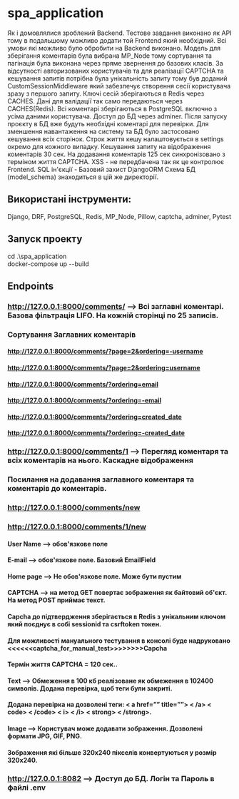 # spa_application
Як і домовлялися зроблений Backend. Тестове завдання виконано як API тому в подальшому можливо додати той Frontend
який необхідний. Всі умови які можливо було обробити на Backend виконано.
Модель для зберігання коментарів була вибрана MP_Node тому сортування та пагінація була виконана через пряме звернення 
до базових класів. За відсутності авторизованих користувачів та для реалізації CAPTCHA та кешування запитів потрібна 
була унікальність запиту тому був доданий CustomSessionMiddleware який забезпечує створення сесії користувача зразу з
першого запиту. Ключі сесій зберігаються в Redis через CACHES. Дані для валідації так само передаються через
CACHES(Redis). Всі коментарі зберігаються в PostgreSQL включно з усіма даними користувача.
Доступ до БД через adminer. Після запуску проєкту в БД вже будуть необхідні коментарі для перевірки.
Для зменшення навантаження на систему та БД було застосовано кешування всіх сторінок. Строк життя кешу налаштовується в
settings окремо для кожного випадку. Кешування запиту на відображення коментарів 30 сек. На додавання коментарів 125 сек
синхронізовано з терміном життя CAPTCHA. 
XSS - не передбачена так як це контролює Frontend.
SQL ін'єкції - Базовий захист DjangoORM
Схема БД (model_schema) знаходиться в цій же директорії.

## Використані інструменти:
Django, DRF, PostgreSQL, Redis, MP_Node, Pillow, captcha, adminer, Pytest

## Запуск проекту 
cd .\spa_application\
docker-compose up --build

[//]: # (#### Test by Pytest)

[//]: # (pytest)

## Endpoints
### http://127.0.0.1:8000/comments/ --> Всі заглавні коментарі. Базова фільтрація LIFO. На кожній сторінці по 25 записів.
### Сортування Заглавних коментарів
#### http://127.0.0.1:8000/comments/?page=2&ordering=-username
#### http://127.0.0.1:8000/comments/?page=2&ordering=username
#### http://127.0.0.1:8000/comments/?ordering=email
#### http://127.0.0.1:8000/comments/?ordering=-email
#### http://127.0.0.1:8000/comments/?ordering=created_date
#### http://127.0.0.1:8000/comments/?ordering=-created_date
### http://127.0.0.1:8000/comments/1 --> Перегляд коментаря та всіх коментарів на нього. Каскадне відображення
### Посилання на додавання заглавного коментаря та коментарів до коментарів.
### http://127.0.0.1:8000/comments/new
### http://127.0.0.1:8000/comments/1/new
#### User Name --> обов'язкове поле
#### E-mail --> обов'язкове поле. Базовий EmailField
#### Home page --> Не обов'язкове поле. Може бути пустим
#### CAPTCHA --> на метод GET повертає зображення як байтовий об'єкт. На метод POST приймає текст. 
#### Capcha до підтвердження зберігається в Redis з унікальним ключом який поєднує в собі sessionid та csrftoken токен.
#### Для можливості мануального тестування в консолі буде надруковано <<<<<<captcha_for_manual_test>>>>>>>>Capcha
#### Термін життя CAPTCHA = 120 сек..
#### Text --> Обмеження в 100 кб реалізоване як обмеження в 102400 символів. Додана перевірка, щоб теги були закриті. 
#### Додана перевірка на дозволені теги: < a href=”” title=””> < /a> < code> < /code> < i> < /i> < strong> < /strong>. 
#### Image --> Користувач може додавати зображення. Дозволені формати JPG, GIF, PNG. 
#### Зображення які більше 320х240 пікселів конвертуються у розмір 320х240.
### http://127.0.0.1:8082 --> Доступ до БД. Логін та Пароль в файлі .env

